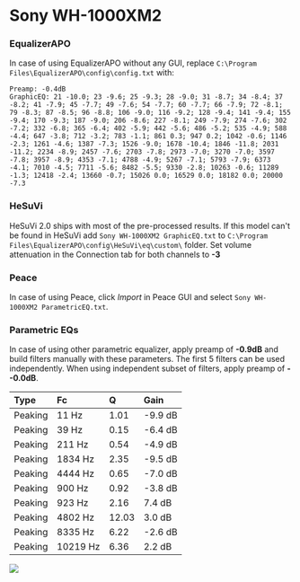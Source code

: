 # Sony WH-1000XM2

### EqualizerAPO
In case of using EqualizerAPO without any GUI, replace `C:\Program Files\EqualizerAPO\config\config.txt`
with:
```
Preamp: -0.4dB
GraphicEQ: 21 -10.0; 23 -9.6; 25 -9.3; 28 -9.0; 31 -8.7; 34 -8.4; 37 -8.2; 41 -7.9; 45 -7.7; 49 -7.6; 54 -7.7; 60 -7.7; 66 -7.9; 72 -8.1; 79 -8.3; 87 -8.5; 96 -8.8; 106 -9.0; 116 -9.2; 128 -9.4; 141 -9.4; 155 -9.4; 170 -9.3; 187 -9.0; 206 -8.6; 227 -8.1; 249 -7.9; 274 -7.6; 302 -7.2; 332 -6.8; 365 -6.4; 402 -5.9; 442 -5.6; 486 -5.2; 535 -4.9; 588 -4.4; 647 -3.8; 712 -3.2; 783 -1.1; 861 0.3; 947 0.2; 1042 -0.6; 1146 -2.3; 1261 -4.6; 1387 -7.3; 1526 -9.0; 1678 -10.4; 1846 -11.8; 2031 -11.2; 2234 -8.9; 2457 -7.6; 2703 -7.8; 2973 -7.0; 3270 -7.0; 3597 -7.8; 3957 -8.9; 4353 -7.1; 4788 -4.9; 5267 -7.1; 5793 -7.9; 6373 -4.1; 7010 -4.5; 7711 -5.6; 8482 -5.5; 9330 -2.8; 10263 -0.6; 11289 -1.3; 12418 -2.4; 13660 -0.7; 15026 0.0; 16529 0.0; 18182 0.0; 20000 -7.3
```

### HeSuVi
HeSuVi 2.0 ships with most of the pre-processed results. If this model can't be found in HeSuVi add
`Sony WH-1000XM2 GraphicEQ.txt` to `C:\Program Files\EqualizerAPO\config\HeSuVi\eq\custom\` folder.
Set volume attenuation in the Connection tab for both channels to **-3**

### Peace
In case of using Peace, click *Import* in Peace GUI and select `Sony WH-1000XM2 ParametricEQ.txt`.

### Parametric EQs
In case of using other parametric equalizer, apply preamp of **-0.9dB** and build filters manually
with these parameters. The first 5 filters can be used independently.
When using independent subset of filters, apply preamp of **--0.0dB**.

| Type    | Fc       |     Q | Gain    |
|:--------|:---------|:------|:--------|
| Peaking | 11 Hz    |  1.01 | -9.9 dB |
| Peaking | 39 Hz    |  0.15 | -6.4 dB |
| Peaking | 211 Hz   |  0.54 | -4.9 dB |
| Peaking | 1834 Hz  |  2.35 | -9.5 dB |
| Peaking | 4444 Hz  |  0.65 | -7.0 dB |
| Peaking | 900 Hz   |  0.92 | -3.8 dB |
| Peaking | 923 Hz   |  2.16 | 7.4 dB  |
| Peaking | 4802 Hz  | 12.03 | 3.0 dB  |
| Peaking | 8335 Hz  |  6.22 | -2.6 dB |
| Peaking | 10219 Hz |  6.36 | 2.2 dB  |

![](https://raw.githubusercontent.com/jaakkopasanen/AutoEq/master/results/rtings/avg/Sony%20WH-1000XM2/Sony%20WH-1000XM2.png)